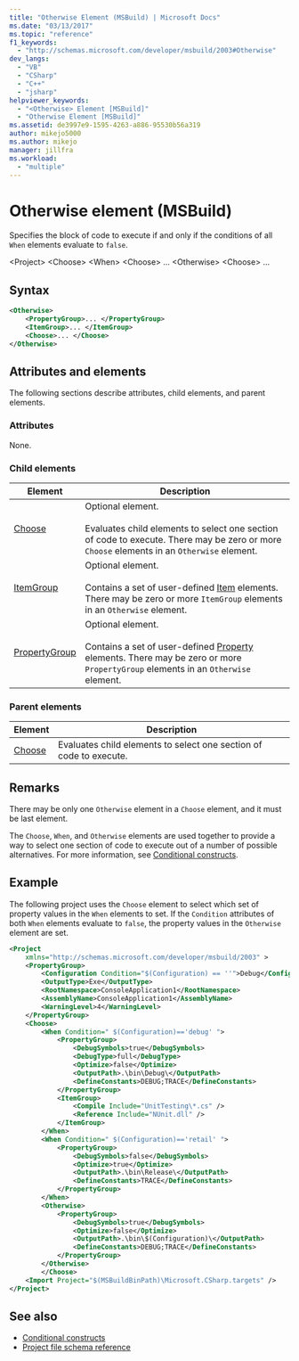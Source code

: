 ```yaml
---
title: "Otherwise Element (MSBuild) | Microsoft Docs"
ms.date: "03/13/2017"
ms.topic: "reference"
f1_keywords:
  - "http://schemas.microsoft.com/developer/msbuild/2003#Otherwise"
dev_langs:
  - "VB"
  - "CSharp"
  - "C++"
  - "jsharp"
helpviewer_keywords:
  - "<Otherwise> Element [MSBuild]"
  - "Otherwise Element [MSBuild]"
ms.assetid: de3997e9-1595-4263-a886-95530b56a319
author: mikejo5000
ms.author: mikejo
manager: jillfra
ms.workload:
  - "multiple"
---
```

# Otherwise element (MSBuild)
Specifies the block of code to execute if and only if the conditions of all `When` elements evaluate to `false`.

 \<Project>
 \<Choose>
 \<When>
 \<Choose>
 ...
 \<Otherwise>
 \<Choose>
 ...

## Syntax

```xml
<Otherwise>
    <PropertyGroup>... </PropertyGroup>
    <ItemGroup>... </ItemGroup>
    <Choose>... </Choose>
</Otherwise>
```

## Attributes and elements
 The following sections describe attributes, child elements, and parent elements.

### Attributes
 None.

### Child elements

|Element|Description|
|-------------|-----------------|
|[Choose](../msbuild/choose-element-msbuild.md)|Optional element.<br /><br /> Evaluates child elements to select one section of code to execute. There may be zero or more `Choose` elements in an `Otherwise` element.|
|[ItemGroup](../msbuild/itemgroup-element-msbuild.md)|Optional element.<br /><br /> Contains a set of user-defined [Item](../msbuild/item-element-msbuild.md) elements. There may be zero or more `ItemGroup` elements in an `Otherwise` element.|
|[PropertyGroup](../msbuild/propertygroup-element-msbuild.md)|Optional element.<br /><br /> Contains a set of user-defined [Property](../msbuild/property-element-msbuild.md) elements. There may be zero or more `PropertyGroup` elements in an `Otherwise` element.|

### Parent elements

|Element|Description|
|-------------|-----------------|
|[Choose](../msbuild/choose-element-msbuild.md)|Evaluates child elements to select one section of code to execute.|

## Remarks
 There may be only one `Otherwise` element in a `Choose` element, and it must be last element.

 The `Choose`, `When`, and `Otherwise` elements are used together to provide a way to select one section of code to execute out of a number of possible alternatives. For more information, see [Conditional constructs](../msbuild/msbuild-conditional-constructs.md).

## Example
 The following project uses the `Choose` element to select which set of property values in the `When` elements to set. If the `Condition` attributes of both `When` elements evaluate to `false`, the property values in the `Otherwise` element are set.

```xml
<Project
    xmlns="http://schemas.microsoft.com/developer/msbuild/2003" >
    <PropertyGroup>
        <Configuration Condition="$(Configuration) == ''">Debug</Configuration>
        <OutputType>Exe</OutputType>
        <RootNamespace>ConsoleApplication1</RootNamespace>
        <AssemblyName>ConsoleApplication1</AssemblyName>
        <WarningLevel>4</WarningLevel>
    </PropertyGroup>
    <Choose>
        <When Condition=" $(Configuration)=='debug' ">
            <PropertyGroup>
                <DebugSymbols>true</DebugSymbols>
                <DebugType>full</DebugType>
                <Optimize>false</Optimize>
                <OutputPath>.\bin\Debug\</OutputPath>
                <DefineConstants>DEBUG;TRACE</DefineConstants>
            </PropertyGroup>
            <ItemGroup>
                <Compile Include="UnitTesting\*.cs" />
                <Reference Include="NUnit.dll" />
            </ItemGroup>
        </When>
        <When Condition=" $(Configuration)=='retail' ">
            <PropertyGroup>
                <DebugSymbols>false</DebugSymbols>
                <Optimize>true</Optimize>
                <OutputPath>.\bin\Release\</OutputPath>
                <DefineConstants>TRACE</DefineConstants>
            </PropertyGroup>
        </When>
        <Otherwise>
            <PropertyGroup>
                <DebugSymbols>true</DebugSymbols>
                <Optimize>false</Optimize>
                <OutputPath>.\bin\$(Configuration)\</OutputPath>
                <DefineConstants>DEBUG;TRACE</DefineConstants>
            </PropertyGroup>
        </Otherwise>
        </Choose>
    <Import Project="$(MSBuildBinPath)\Microsoft.CSharp.targets" />
</Project>
```

## See also
- [Conditional constructs](../msbuild/msbuild-conditional-constructs.md)
- [Project file schema reference](../msbuild/msbuild-project-file-schema-reference.md)
